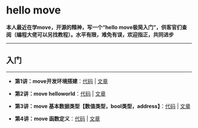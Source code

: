 # hello move
**本人最近在学move，开源的精神，写一个“hello move极简入门”，供客官们查阅（编程大佬可以另找教程）。水平有限，难免有误，欢迎指正，共同进步**

---

## 入门

---
+ **第1讲：move开发环境搭建**：[代码](https://github.com/wpf008/hello_move/blob/master/01-%E6%9E%84%E5%BB%BAmove%E5%BC%80%E5%8F%91%E7%8E%AF%E5%A2%83/01-%E5%BC%80%E5%8F%91%E7%8E%AF%E5%A2%83%E6%90%AD%E5%BB%BA.md) | [文章](https://github.com/wpf008/hello_move/blob/master/01-%E6%9E%84%E5%BB%BAmove%E5%BC%80%E5%8F%91%E7%8E%AF%E5%A2%83/01-%E5%BC%80%E5%8F%91%E7%8E%AF%E5%A2%83%E6%90%AD%E5%BB%BA.md)

+ **第2讲：move helloworld**：[代码](https://github.com/wpf008/hello_move/tree/master/02-helloworld) | [文章](https://github.com/wpf008/hello_move/blob/master/01-%E6%9E%84%E5%BB%BAmove%E5%BC%80%E5%8F%91%E7%8E%AF%E5%A2%83/02-helloworld.md) 

+ **第3讲：move 基本数据类型【数值类型，bool类型，address】**：[代码](https://github.com/wpf008/hello_move/tree/master/03-base-type) | [文章](https://github.com/wpf008/hello_move/blob/master/01-%E6%9E%84%E5%BB%BAmove%E5%BC%80%E5%8F%91%E7%8E%AF%E5%A2%83/03-base-type.md) 

+ **第4讲：move 函数定义**：[代码](https://github.com/wpf008/hello_move/blob/master/03-base-type) | [文章](https://github.com/wpf008/hello_move/blob/master/01-%E6%9E%84%E5%BB%BAmove%E5%BC%80%E5%8F%91%E7%8E%AF%E5%A2%83/04-fuction.md) 
